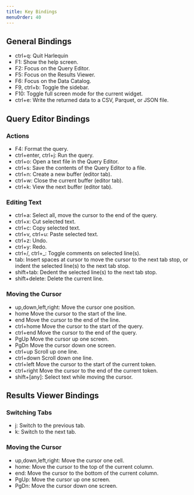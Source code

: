 ```yaml
---
title: Key Bindings
menuOrder: 40
---
```


<script>
    import Key from "$lib/components/key.svelte"
</script>

## General Bindings

- <Key>ctrl+q</Key>: Quit Harlequin
- <Key>F1</Key>: Show the help screen.
- <Key>F2</Key>: Focus on the Query Editor.
- <Key>F5</Key>: Focus on the Results Viewer.
- <Key>F6</Key>: Focus on the Data Catalog.
- <Key>F9</Key>, <Key>ctrl+b</Key>: Toggle the sidebar.
- <Key>F10</Key>: Toggle full screen mode for the current widget.
- <Key>ctrl+e</Key>: Write the returned data to a CSV, Parquet, or JSON file.

## Query Editor Bindings

### Actions

- <Key>F4</Key>: Format the query.
- <Key>ctrl+enter</Key>, <Key>ctrl+j</Key>: Run the query.
- <Key>ctrl+o</Key>: Open a text file in the Query Editor.
- <Key>ctrl+s</Key>: Save the contents of the Query Editor to a file.
- <Key>ctrl+n</Key>: Create a new buffer (editor tab).
- <Key>ctrl+w</Key>: Close the current buffer (editor tab).
- <Key>ctrl+k</Key>: View the next buffer (editor tab).

### Editing Text

- <Key>ctrl+a</Key>: Select all, move the cursor to the end of the query.
- <Key>ctrl+x</Key>: Cut selected text.
- <Key>ctrl+c</Key>: Copy selected text.
- <Key>ctrl+v</Key>, <Key>ctrl+u</Key>: Paste selected text.
- <Key>ctrl+z</Key>: Undo.
- <Key>ctrl+y</Key>: Redo.
- <Key>ctrl+/</Key>, <Key>ctrl+\_</Key>: Toggle comments on selected line(s).
- <Key>tab</Key>: Insert spaces at cursor to move the cursor to the next tab stop, or indent the selected line(s) to the next tab stop.
- <Key>shift+tab</Key>: Dedent the selected line(s) to the next tab stop.
- <Key>shift+delete</Key>: Delete the current line.

### Moving the Cursor

- <Key>up</Key>,<Key>down</Key>,<Key>left</Key>,<Key>right</Key>: Move the cursor one position.
- <Key>home</Key> Move the cursor to the start of the line.
- <Key>end</Key> Move the cursor to the end of the line.
- <Key>ctrl+home</Key> Move the cursor to the start of the query.
- <Key>ctrl+end</Key> Move the cursor to the end of the query.
- <Key>PgUp</Key> Move the cursor up one screen.
- <Key>PgDn</Key> Move the cursor down one screen.
- <Key>ctrl+up</Key> Scroll up one line.
- <Key>ctrl+down</Key> Scroll down one line.
- <Key>ctrl+left</Key> Move the cursor to the start of the current token.
- <Key>ctrl+right</Key> Move the cursor to the end of the current token.
- <Key>shift+[any]</Key>: Select text while moving the cursor.

## Results Viewer Bindings

### Switching Tabs

- <Key>j</Key>: Switch to the previous tab.
- <Key>k</Key>: Switch to the next tab.

### Moving the Cursor

- <Key>up</Key>,<Key>down</Key>,<Key>left</Key>,<Key>right</Key>: Move the cursor one cell.
- <Key>home</Key>: Move the cursor to the top of the current column.
- <Key>end</Key>: Move the cursor to the bottom of the current column.
- <Key>PgUp</Key>: Move the cursor up one screen.
- <Key>PgDn</Key>: Move the cursor down one screen.
